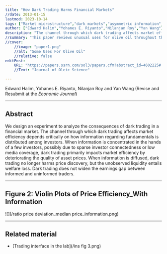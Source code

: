 ```yaml
---
title: "How Dark Trading Harms Financial Markets" 
//date: 2013-01-15
lastmod: 2023-10-14
tags: ["Market microstructure","dark markets","asymmetric information","the efficiency of security markets","experiments"]
author: ["Edward Halim","Yohanes E. Riyanto","Nilanjan Roy","Yan Wang"]
description: "The channel through which dark trading affects market efficiency depends critically on how information regarding fundamentals is distributed among investors." 
//summary: "This paper reviews unusual uses for olive oil throughout the Mediterranean world. It highlights in particular the challengs arising from excessive or unorthodox consumption of olive oil." 
//cover:
    //image: "paper1.png"
    //alt: "Some Uses For Olive Oil"
    //relative: false
editPost:
    URL: "https://papers.ssrn.com/sol3/papers.cfm?abstract_id=4602225#:~:text=When%20information%20is%20diffused%2C%20dark,between%20informed%20and%20uninformed%20traders."
    //Text: "Journal of Oleic Science"

---
```

Edward Halim, Yohanes E. Riyanto, Nilanjan Roy and Yan Wang
(Revise and Resubmit at the _Economic Journal_)

---

## Abstract

We design an experiment to analyze the consequences of dark trading in a financial market. The channel through which dark trading affects market efficiency depends critically on how information regarding fundamentals is distributed among investors. When information is concentrated in the hands of a few investors, possibly due to sparse investor connectedness or low media coverage, dark trading primarily impacts market efficiency by deteriorating the quality of asset prices. When information is diffused, dark trading no longer harms price discovery, but the unobserved liquidity entails welfare loss. Dark trading does not widen the earnings gap between informed and uninformed traders.

---

## Figure 2: Violin Plots of Price Efficiency_With Information

![](/ratio price deviation_median price_information.png)

---


## Related material

+ [Trading interface in the lab](/ins fig 3.png)
